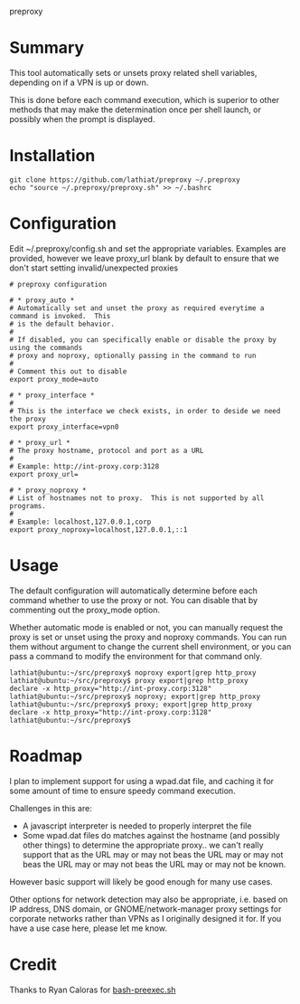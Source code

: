 preproxy

# Summary
This tool automatically sets or unsets proxy related shell variables, depending on if a VPN is up or down.

This is done before each command execution, which is superior to other methods that may make the determination once per shell launch, or possibly when the prompt is displayed.

# Installation
```
git clone https://github.com/lathiat/preproxy ~/.preproxy
echo "source ~/.preproxy/preproxy.sh" >> ~/.bashrc
```

# Configuration

Edit ~/.preproxy/config.sh and set the appropriate variables.
Examples are provided, however we leave proxy_url blank by default to ensure
that we don't start setting invalid/unexpected proxies

```
# preproxy configuration

# * proxy_auto *
# Automatically set and unset the proxy as required everytime a command is invoked.  This
# is the default behavior.
#
# If disabled, you can specifically enable or disable the proxy by using the commands
# proxy and noproxy, optionally passing in the command to run
#
# Comment this out to disable
export proxy_mode=auto

# * proxy_interface *
#
# This is the interface we check exists, in order to deside we need the proxy
export proxy_interface=vpn0

# * proxy_url *
# The proxy hostname, protocol and port as a URL
#
# Example: http://int-proxy.corp:3128
export proxy_url=

# * proxy_noproxy *
# List of hostnames not to proxy.  This is not supported by all programs.
#
# Example: localhost,127.0.0.1,corp
export proxy_noproxy=localhost,127.0.0.1,::1
```

# Usage

The default configuration will automatically determine before each command whether to use the proxy
or not.  You can disable that by commenting out the proxy_mode option.

Whether automatic mode is enabled or not, you can manually request the proxy is set or unset using
the proxy and noproxy commands.  You can run them without argument to change the current shell
environment, or you can pass a command to modify the environment for that command only.

```
lathiat@ubuntu:~/src/preproxy$ noproxy export|grep http_proxy
lathiat@ubuntu:~/src/preproxy$ proxy export|grep http_proxy
declare -x http_proxy="http://int-proxy.corp:3128"
lathiat@ubuntu:~/src/preproxy$ noproxy; export|grep http_proxy
lathiat@ubuntu:~/src/preproxy$ proxy; export|grep http_proxy
declare -x http_proxy="http://int-proxy.corp:3128"
lathiat@ubuntu:~/src/preproxy$
```

# Roadmap

I plan to implement support for using a wpad.dat file, and caching it for some amount of time
to ensure speedy command execution.

Challenges in this are:
 - A javascript interpreter is needed to properly interpret the file
 - Some wpad.dat files do matches against the hostname (and possibly other things) to determine the 
   appropriate proxy.. we can't really support that as the URL may or may not beas the URL may or
   may not beas the URL may or may not beas the URL may or may not be known.

However basic support will likely be good enough for many use cases.

Other options for network detection may also be appropriate, i.e. based on IP address, DNS domain, or
GNOME/network-manager proxy settings for corporate networks rather than VPNs as I originally designed
it for.  If you have a use case here, please let me know.

# Credit
Thanks to Ryan Caloras for [bash-preexec.sh](https://github.com/rcaloras/bash-preexec)
